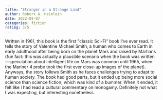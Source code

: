 ```yaml
---
title: "Stranger in a Strange Land"
author: Robert A. Heinlein
date: 2022-09-07
categories: fiction
rating: 3/5
---
```


Written in 1961, this book is the first "classic Sci-Fi" book I've ever read. It tells the story of Valentine Michael Smith, a human who comes to Earth in early adulthood after being born on the planet Mars and raised by Martians (fun fact: this was actually a plausible scenario when the book was written—speculation about intelligent life on Mars was common until 1965, when the Mariner 4 probe took the first ever close-up images of the planet). Anyways, the story follows Smith as he faces challenges trying to adapt to human society. The book had good parts, but it ended up being more social science than science fiction, which was kind of a bummer. When it ended, it felt like I had read a cultural commentary on monogamy. Definitely not what I was expecting, but interesting nonetheless.


